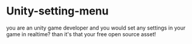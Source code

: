 # Unity-setting-menu
you are an unity game developer and you would set any settings in your game in realtime? than it's that your free open source asset!
